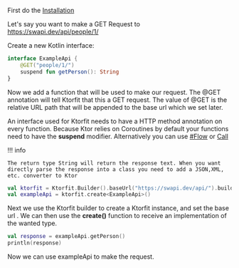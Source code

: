 First do the [Installation](./installation.md)

Let's say you want to make a GET Request to https://swapi.dev/api/people/1/

Create a new Kotlin interface:

```kotlin
interface ExampleApi {
    @GET("people/1/")
    suspend fun getPerson(): String
}
```

Now we add a function that will be used to make our request. The @GET annotation will tell Ktorfit that this a GET request. The value of @GET is the relative URL path that will be appended to the base url which we set later.

An interface used for Ktorfit needs to have a HTTP method annotation on every function.
Because Ktor relies on Coroutines by default your functions need to have the **suspend** modifier. Alternatively you can use [#Flow](./suspendresponseconverter.md#flow) or [Call](./suspendresponseconverter.md#call)

!!! info

    The return type String will return the response text. When you want directly parse the response into a class you need to add a JSON,XML, etc. converter to Ktor

```kotlin
val ktorfit = Ktorfit.Builder().baseUrl("https://swapi.dev/api/").build()
val exampleApi = ktorfit.create<ExampleApi>()
```

Next we use the Ktorfit builder to create a Ktorfit instance, and set the base url .
We can then use the **create()** function to receive an implementation of the wanted type.

```kotlin
val response = exampleApi.getPerson()
println(response)
```

Now we can use exampleApi to make the request.